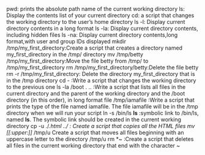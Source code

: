 pwd: prints the absolute path name of the current working directory
ls: Display the contents list of your current directory
cd:  a script that changes the working directory to the user’s home directory
ls -l: Display current directory contents in a long format
ls -la: Display current directory contents, including hidden files
ls -na: Display current directory contents,long format,with user and group IDs displayed
mkdir /tmp/my_first_directory:Create a script that creates a directory named my_first_directory in the /tmp/ directory
mv /tmp/betty /tmp/my_first_directory:Move the file betty from /tmp/ to /tmp/my_first_directory
rm /tmp/my_first_directory/betty:Delete the file betty
rm -r /tmp/my_first_directory: Delete the directory my_first_directory that is in the /tmp directory
cd - :Write a script that changes the working directory to the previous one
ls -la /boot . .. :Write a script that lists all files in the current directory and the parent of the working directory and the /boot directory (in this order), in long format
file /tmp/iamafile :Write a script that prints the type of the file named iamafile. The file iamafile will be in the /tmp directory when we will run your script
ln -s /bin/ls __ls__ :symbolic link to /bin/ls, named __ls__. The symbolic link should be created in the current working directory
cp -u ./*.html ../ :  Create a script that copies all the HTML files
mv [[:upper:]]* /tmp/u Create a script that moves all files beginning with an uppercase letter to the directory /tmp/u
rm *~ :Create a script that deletes all files in the current working directory that end with the character ~
